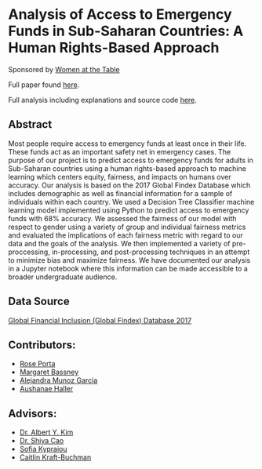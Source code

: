 # Analysis of Access to Emergency Funds in Sub-Saharan Countries: A Human Rights-Based Approach
Sponsored by [Women at the Table](https://www.womenatthetable.net/)

Full paper found [here](https://github.com/sds-capstone/2022-09-proj7-women-at-table/blob/main/term_paper/term_paper.pdf).

Full analysis including explanations and source code [here](https://github.com/sds-capstone/2022-09-proj7-women-at-table/blob/main/Final_Notebook.ipynb).

## Abstract
Most people require access to emergency funds at least once in their life. These funds act as an important safety net in emergency cases. The purpose of our project is to predict access to emergency funds for adults in Sub-Saharan countries using a human rights-based approach to machine learning which centers equity, fairness, and impacts on humans over accuracy. Our analysis is based on the 2017 Global Findex Database which includes demographic as well as financial information for a sample of individuals within each country. We used a Decision Tree Classifier machine learning model implemented using Python to predict access to emergency funds with 68% accuracy. We assessed the fairness of our model with respect to gender using a variety of group and individual fairness metrics and evaluated the implications of each fairness metric with regard to our data and the goals of the analysis. We then implemented a variety of pre-proccessing, in-processing, and post-processing techniques in an attempt to minimize bias and maximize fairness. We have documented our analysis in a Jupyter notebook where this information can be made accessible to a broader undergraduate audience.

## Data Source
[Global Financial Inclusion (Global Findex) Database 2017](https://microdata.worldbank.org/index.php/catalog/3324)

## Contributors:
* [Rose Porta](https://github.com/rporta23)
* [Margaret Bassney](https://github.com/MargaretBassney)
* [Alejandra Munoz Garcia](https://github.com/alejanmg)
* [Aushanae Haller](https://github.com/ajhaller)

## Advisors:
* [Dr. Albert Y. Kim](https://github.com/rudeboybert)
* [Dr. Shiya Cao](https://github.com/scao53)
* [Sofia Kypraiou](https://github.com/s-kypr)
* [Caitlin Kraft-Buchman](https://www.linkedin.com/in/caitlinkraftbuchman/)
